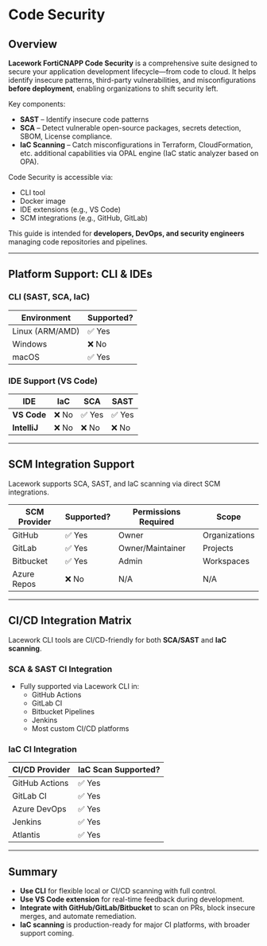 # Code Security

## Overview

**Lacework FortiCNAPP Code Security** is a comprehensive suite designed to secure your application development lifecycle—from code to cloud. It helps identify insecure patterns, third-party vulnerabilities, and misconfigurations **before deployment**, enabling organizations to shift security left.

Key components:

- **SAST** – Identify insecure code patterns
- **SCA** – Detect vulnerable open-source packages, secrets detection, SBOM, License compliance.
- **IaC Scanning** – Catch misconfigurations in Terraform, CloudFormation, etc. additional capabilities via OPAL engine (IaC static analyzer based on OPA).

Code Security is accessible via:

- CLI tool
- Docker image
- IDE extensions (e.g., VS Code)
- SCM integrations (e.g., GitHub, GitLab)

This guide is intended for **developers, DevOps, and security engineers** managing code repositories and pipelines.

---

## Platform Support: CLI & IDEs

### CLI (SAST, SCA, IaC)

| Environment       | Supported? |
|-------------------|------------|
| Linux (ARM/AMD)   | ✅ Yes     |
| Windows           | ❌ No      |
| macOS             | ✅ Yes     |

### IDE Support (VS Code)

| IDE       | IaC | SCA | SAST |
|-----------|-----|-----|------|
| **VS Code**   | ❌ No | ✅ Yes | ✅ Yes |
| **IntelliJ**  | ❌ No | ❌ No | ❌ No |

---

## SCM Integration Support

Lacework supports SCA, SAST, and IaC scanning via direct SCM integrations.

| SCM Provider | Supported? | Permissions Required | Scope        |
|--------------|------------|----------------------|--------------|
| GitHub       | ✅ Yes     | Owner                | Organizations |
| GitLab       | ✅ Yes     | Owner/Maintainer     | Projects      |
| Bitbucket    | ✅ Yes     | Admin                | Workspaces    |
| Azure Repos  | ❌ No      | N/A                  | N/A           |

---

## CI/CD Integration Matrix

Lacework CLI tools are CI/CD-friendly for both **SCA/SAST** and **IaC scanning**.

### SCA & SAST CI Integration

- Fully supported via Lacework CLI in:
  - GitHub Actions
  - GitLab CI
  - Bitbucket Pipelines
  - Jenkins
  - Most custom CI/CD platforms

### IaC CI Integration

| CI/CD Provider | IaC Scan Supported? |
|----------------|---------------------|
| GitHub Actions | ✅ Yes              |
| GitLab CI      | ✅ Yes              |
| Azure DevOps   | ✅ Yes              |
| Jenkins        | ✅ Yes              |
| Atlantis       | ✅ Yes              |

---

## Summary

- **Use CLI** for flexible local or CI/CD scanning with full control.
- **Use VS Code extension** for real-time feedback during development.
- **Integrate with GitHub/GitLab/Bitbucket** to scan on PRs, block insecure merges, and automate remediation.
- **IaC scanning** is production-ready for major CI platforms, with broader support coming.
